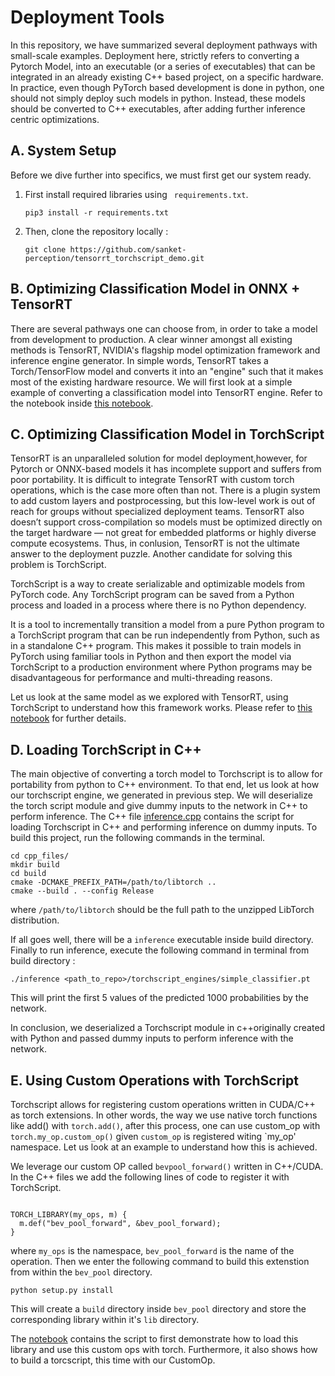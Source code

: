 # Deployment Tools 
In this repository, we have summarized several deployment pathways with small-scale examples. Deployment here, strictly refers to converting a Pytorch Model, into an executable (or a series of executables) that can be integrated in an already existing C++ based project, on a specific hardware. In practice, even though PyTorch based development is done in python, one should not simply deploy such models in python. Instead, these models should be converted to C++ executables, after adding further inference centric optimizations. 


## A. System Setup
Before we dive further into specifics, we must first get our system ready. 
1. First install required libraries using ``` requirements.txt```.


    ```
    pip3 install -r requirements.txt
    ```
2. Then, clone the repository locally :

    ```
    git clone https://github.com/sanket-perception/tensorrt_torchscript_demo.git
    ```



## B. Optimizing Classification Model in ONNX + TensorRT

There are several pathways one can choose from, in order to take a model from development to production. A clear winner amongst all existing methods is TensorRT, NVIDIA's flagship model optimization framework and inference engine generator. In simple words, TensorRT takes a Torch/TensorFlow model and converts it into an "engine" such that it makes most of the existing hardware resource. We will first look at a simple example of converting a classification model into TensorRT engine. Refer to the notebook inside [this notebook](/notebooks/Simple%20Classification%20Model%20-%20TensorRT%20%2B%20ONNX.ipynb).

## C. Optimizing Classification Model in TorchScript

TensorRT is an unparalleled solution for model deployment,however, for Pytorch or ONNX-based models it has incomplete support and suffers from poor portability. It is difficult to integrate TensorRT with custom torch operations, which is the case more often than not. There is a plugin system to add custom layers and postprocessing, but this low-level work is out of reach for groups without specialized deployment teams. TensorRT also doesn’t support cross-compilation so models must be optimized directly on the target hardware — not great for embedded platforms or highly diverse compute ecosystems. Thus, in conlusion, TensorRT is not the ultimate answer to the deployment puzzle. Another candidate for solving this problem is TorchScript. 

TorchScript is a way to create serializable and optimizable models from PyTorch code. Any TorchScript program can be saved from a Python process and loaded in a process where there is no Python dependency.

It is a tool to incrementally transition a model from a pure Python program to a TorchScript program that can be run independently from Python, such as in a standalone C++ program. This makes it possible to train models in PyTorch using familiar tools in Python and then export the model via TorchScript to a production environment where Python programs may be disadvantageous for performance and multi-threading reasons.

Let us look at the same model as we explored with TensorRT, using TorchScript to understand how this framework works. Please refer to [this notebook](/notebooks/Simple%20Classification%20Model%20%20TorchScript.ipynb) for further details.


## D. Loading TorchScript in C++ 
The main objective of converting a torch model to Torchscript is to allow for portability from python to C++ environment. To that end, let us look at how our  torchscript engine, we generated in previous step. We will deserialize the torch script module and give dummy inputs to the network in C++ to perform inference.
The C++ file [inference.cpp](cpp_files/inference.cpp) contains the script for loading Torchscript in C++ and performing inference on dummy inputs.
To build this project, run the following commands in the terminal.

```
cd cpp_files/
mkdir build
cd build
cmake -DCMAKE_PREFIX_PATH=/path/to/libtorch ..
cmake --build . --config Release

```

where `/path/to/libtorch` should be the full path to the unzipped LibTorch distribution. 

If all goes well, there will be a `inference` executable inside build directory. Finally to run inference, execute the following command in terminal from build directory :

```
./inference <path_to_repo>/torchscript_engines/simple_classifier.pt
```

This will print the first 5 values of the predicted 1000 probabilities by the network.

In conclusion, we deserialized a Torchscript module in c++originally created with Python and passed dummy inputs to perform inference with the network.

## E. Using Custom Operations with TorchScript
Torchscript allows for registering custom operations written in CUDA/C++ as torch extensions. In other words, the way we use native torch functions like add() with `torch.add()`, after this process, one can use custom_op with `torch.my_op.custom_op()` given `custom_op` is registered witing `my_op' namespace. Let us look at an example to understand how this is achieved. 

We leverage our custom OP called `bevpool_forward()` written in C++/CUDA.
In the C++ files we add the following lines of code to register it with TorchScript.


```

TORCH_LIBRARY(my_ops, m) {
  m.def("bev_pool_forward", &bev_pool_forward);
}
```

where `my_ops` is the namespace, `bev_pool_forward` is the name of the operation. Then we enter the following command to build this extenstion from within the `bev_pool` directory.

```
python setup.py install 
```

This will create a `build` directory inside `bev_pool` directory and store the corresponding library within it's `lib` directory.

The [notebook](notebooks/Custom_Op.ipynb) contains the script to first demonstrate how to load this library and use this custom ops with torch. 
Furthermore, it also shows how to build a torcscript, this time with our CustomOp. 





